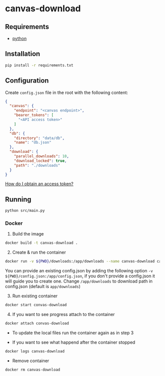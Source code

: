 # canvas-download
## Requirements
- [python](https://www.python.org/)

## Installation

```sh
pip install -r requirements.txt
```

## Configuration
Create `config.json` file in the root with the following content:

```json
{
  "canvas": {
    "endpoint": "<canvas endpoint>",
    "bearer_tokens": [
      "<API access token>"
    ]
  },
  "db": {
    "directory": "data/db",
    "name": "db.json"
  },
  "download": {
    "parallel_downloads": 10,
    "download_locked": true,
    "path": "./downloads"
  }
}
```
[How do I obtain an access token?](https://community.canvaslms.com/t5/Admin-Guide/How-do-I-manage-API-access-tokens-as-an-admin/ta-p/89)


## Running

``` sh
python src/main.py
```

### Docker

1. Build the image
``` sh
docker build -t canvas-download .
```

2. Create & run the container
``` sh
docker run -v ${PWD}/downloads:/app/downloads --name canvas-download canvas-download
```
You can provide an existing config.json by adding the following option `-v ${PWD}/config.json:/app/config.json`,
if you don't provide a config.json it will guide you to create one.
Change `/app/downloads` to download path in config.json (default is `app/downloads`)


3. Run existing container
``` sh
docker start convas-download
```

4. If you want to see progress attach to the container
``` sh
docker attach convas-download
```

- To update the local files run the container again as in step 3

- If you want to see what happend after the container stopped
``` sh
docker logs canvas-download
```
- Remove container

``` sh
docker rm canvas-download
```

